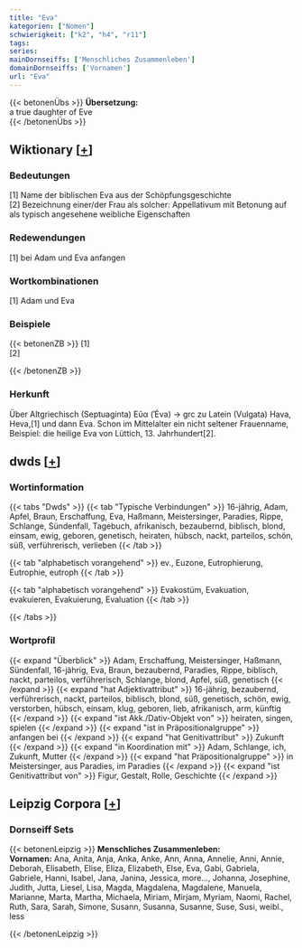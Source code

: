 ```yaml
---
title: "Eva"
kategorien: ["Nomen"]
schwierigkeit: ["k2", "h4", "r11"]
tags:
series:
mainDornseiffs: ['Menschliches Zusammenleben']
domainDornseiffs: ['Vornamen']
url: "Eva"
---
```


{{< betonenÜbs >}}
**Übersetzung:**  
a true daughter of Eve  
{{< /betonenÜbs >}}

## Wiktionary [[+](https://de.wiktionary.org/wiki/Eva)]

### Bedeutungen
[1] Name der biblischen Eva aus der Schöpfungsgeschichte  
[2] Bezeichnung einer/der Frau als solcher: Appellativum mit Betonung auf als typisch angesehene weibliche Eigenschaften  

### Redewendungen
[1] bei Adam und Eva anfangen  

### Wortkombinationen
[1] Adam und Eva  

### Beispiele
{{< betonenZB >}}
[1]  
[2]  

{{< /betonenZB >}}
### Herkunft
Über Altgriechisch (Septuaginta) Εὔα (ʾÉva) → grc zu Latein (Vulgata) Hava, Heva,[1] und dann Eva. Schon im Mittelalter ein nicht seltener Frauenname, Beispiel: die heilige Eva von Lüttich, 13. Jahrhundert[2].  



## dwds [[+](https://www.dwds.de/wb/Eva)]

### Wortinformation
{{< tabs "Dwds" >}}
{{< tab "Typische Verbindungen" >}}
16-jährig, Adam, Apfel, Braun, Erschaffung, Eva, Haßmann, Meistersinger, Paradies, Rippe, Schlange, Sündenfall, Tagebuch, afrikanisch, bezaubernd, biblisch, blond, einsam, ewig, geboren, genetisch, heiraten, hübsch, nackt, parteilos, schön, süß, verführerisch, verlieben
{{< /tab >}}

{{< tab "alphabetisch vorangehend" >}}
ev., Euzone, Eutrophierung, Eutrophie, eutroph
{{< /tab >}}

{{< tab "alphabetisch vorangehend" >}}
Evakostüm, Evakuation, evakuieren, Evakuierung, Evaluation
{{< /tab >}}

{{< /tabs >}}

### Wortprofil
{{< expand "Überblick" >}} Adam, Erschaffung, Meistersinger, Haßmann, Sündenfall, 16-jährig, Eva, Braun, bezaubernd, Paradies, Rippe, biblisch, nackt, parteilos, verführerisch, Schlange, blond, Apfel, süß, genetisch {{< /expand >}}
{{< expand "hat Adjektivattribut" >}} 16-jährig, bezaubernd, verführerisch, nackt, parteilos, biblisch, blond, süß, genetisch, schön, ewig, verstorben, hübsch, einsam, klug, geboren, lieb, afrikanisch, arm, künftig {{< /expand >}}
{{< expand "ist Akk./Dativ-Objekt von" >}} heiraten, singen, spielen {{< /expand >}}
{{< expand "ist in Präpositionalgruppe" >}} anfangen bei {{< /expand >}}
{{< expand "hat Genitivattribut" >}} Zukunft {{< /expand >}}
{{< expand "in Koordination mit" >}} Adam, Schlange, ich, Zukunft, Mutter {{< /expand >}}
{{< expand "hat Präpositionalgruppe" >}} in Meistersinger, aus Paradies, im Paradies {{< /expand >}}
{{< expand "ist Genitivattribut von" >}} Figur, Gestalt, Rolle, Geschichte {{< /expand >}}

## Leipzig Corpora [[+](https://corpora.uni-leipzig.de/en/res?word=Eva&corpusId=deu_newscrawl-public_2018)]

### Dornseiff Sets
{{< betonenLeipzig >}}
**Menschliches Zusammenleben:**  
**Vornamen:** Ana, Anita, Anja, Anka, Anke, Ann, Anna, Annelie, Anni, Annie, Deborah, Elisabeth, Elise, Eliza, Elizabeth, Else, Eva, Gabi, Gabriela, Gabriele, Hanni, Isabel, Jana, Janina, Jessica, more..., Johanna, Josephine, Judith, Jutta, Liesel, Lisa, Magda, Magdalena, Magdalene, Manuela, Marianne, Marta, Martha, Michaela, Miriam, Mirjam, Myriam, Naomi, Rachel, Ruth, Sara, Sarah, Simone, Susann, Susanna, Susanne, Suse, Susi, weibl., less  

{{< /betonenLeipzig >}}
